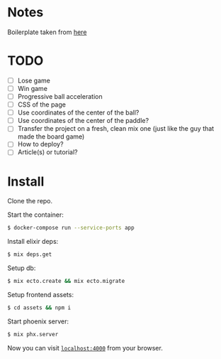 # Notes

Boilerplate taken from [here](https://github.com/chrismccord/phoenix_live_view_example)

# TODO
- [ ] Lose game
- [ ] Win game
- [ ] Progressive ball acceleration
- [ ] CSS of the page
- [ ] Use coordinates of the center of the ball?
- [ ] Use coordinates of the center of the paddle?
- [ ] Transfer the project on a fresh, clean mix one (just like the guy that made the board game)
- [ ] How to deploy?
- [ ] Article(s) or tutorial?

# Install

Clone the repo.

Start the container:
```bash
$ docker-compose run --service-ports app
```

Install elixir deps:
```bash
$ mix deps.get
```

Setup db:
```bash
$ mix ecto.create && mix ecto.migrate
```

Setup frontend assets:
```bash
$ cd assets && npm i
```

Start phoenix server:
```bash
$ mix phx.server
```

Now you can visit [`localhost:4000`](http://localhost:4000) from your browser.
